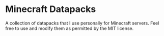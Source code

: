 # Minecraft Datapacks

A collection of datapacks that I use personally for Minecraft servers. Feel free to use and modify them as permitted by the MIT license.
